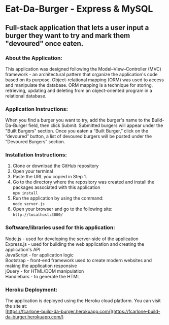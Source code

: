 # Eat-Da-Burger - Express & MySQL

## Full-stack application that lets a user input a burger they want to try and mark them "devoured" once eaten.

### About the Application:  
This application was designed following the Model–View–Controller (MVC) framework - an architectural pattern that organize the application's code based on its purpose.  Object-relational mapping (ORM) was used to access and manipulate the database.  ORM mapping is a technique for storing, retrieving, updating and deleting from an object-oriented program in a relational database.

### Application Instructions:  
When you find a burger you want to try, add the burger's name to the Build-Da-Burger field, then click Submit.  Submitted burgers will appear under the "Built Burgers" section. Once you eaten a “Built Burger,” click on the “devoured” button, a list of devoured burgers will be posted under the “Devoured Burgers” section.

### Installation Instructions:  
1. Clone or download the GitHub repository
2. Open your terminal  
3. Paste the URL you copied in Step 1.    
5. Go to the directory where the repository was created and install the packages associated with this application  
`npm install`  
6. Run the application by using the command:   
`node server.js` 
7. Open your browser and go to the following site:  
`http://localhost:3000/`  


### Software/libraries used for this application:
Node.js - used for developing the server-side of the application  
Express.js - used for building the web application and creating the application's API  
JavaScript - for application logic  
Bootstrap - front-end framework used to create modern websites and making the application responsive   
jQuery - for HTML/DOM manipulation  
Handlebars - to generate the HTML


### Heroku Deployment:  
The application is deployed using the Heroku cloud platform.  You can visit the site at:  
[https://fcarlone-build-da-burger.herokuapp.com/](https://fcarlone-build-da-burger.herokuapp.com/)

